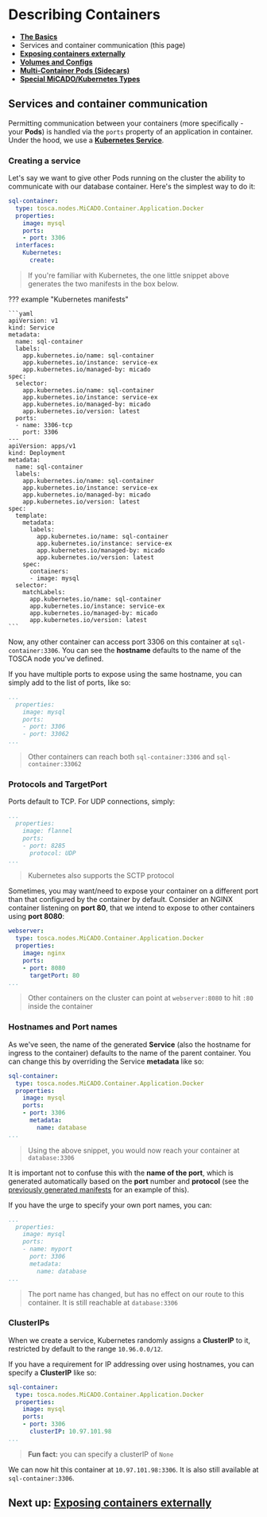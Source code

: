 # Describing Containers

- [**The Basics**](index.md)
- Services and container communication (this page)
- [**Exposing containers externally**](expose.md)
- [**Volumes and Configs**](volumes.md)
- [**Multi-Container Pods (Sidecars)**](sidecars.md)
- [**Special MiCADO/Kubernetes Types**](custom.md)


## Services and container communication

Permitting communication between your containers (more specifically - your **Pods**) is handled via the `ports` property of an application in container. Under the hood, we use a [**Kubernetes Service**](https://kubernetes.io/docs/concepts/services-networking/service/).

### Creating a service

Let's say we want to give other Pods running on the cluster the ability to communicate with our database container. Here's the simplest way to do it:

```yaml
sql-container:
  type: tosca.nodes.MiCADO.Container.Application.Docker
  properties:
    image: mysql
    ports:
    - port: 3306
  interfaces:
    Kubernetes:
      create:
```

> If you're familiar with Kubernetes, the one little snippet above
> generates the two manifests in the box below.

??? example "Kubernetes manifests"

    ```yaml
    apiVersion: v1
    kind: Service
    metadata:
      name: sql-container
      labels:
        app.kubernetes.io/name: sql-container
        app.kubernetes.io/instance: service-ex
        app.kubernetes.io/managed-by: micado
    spec:
      selector:
        app.kubernetes.io/name: sql-container
        app.kubernetes.io/instance: service-ex
        app.kubernetes.io/managed-by: micado
        app.kubernetes.io/version: latest
      ports:
      - name: 3306-tcp
        port: 3306
    ---
    apiVersion: apps/v1
    kind: Deployment
    metadata:
      name: sql-container
      labels:
        app.kubernetes.io/name: sql-container
        app.kubernetes.io/instance: service-ex
        app.kubernetes.io/managed-by: micado
        app.kubernetes.io/version: latest
    spec:
      template:
        metadata:
          labels:
            app.kubernetes.io/name: sql-container
            app.kubernetes.io/instance: service-ex
            app.kubernetes.io/managed-by: micado
            app.kubernetes.io/version: latest
        spec:
          containers:
          - image: mysql
      selector:
        matchLabels:
          app.kubernetes.io/name: sql-container
          app.kubernetes.io/instance: service-ex
          app.kubernetes.io/managed-by: micado
          app.kubernetes.io/version: latest
    ```

Now, any other container can access port 3306 on this container at `sql-container:3306`. You can see the **hostname** defaults to the name of the TOSCA node you've defined.

If you have multiple ports to expose using the same hostname, you can simply add to the list of ports, like so:

```yaml
...
  properties:
    image: mysql
    ports:
    - port: 3306
    - port: 33062
...
```
> Other containers can reach both `sql-container:3306` and `sql-container:33062`

### Protocols and TargetPort

Ports default to TCP. For UDP connections, simply:

```yaml
...
  properties:
    image: flannel
    ports:
    - port: 8285
      protocol: UDP
...
```
> Kubernetes also supports the SCTP protocol

Sometimes, you may want/need to expose your container on a different port than that configured by the container by default. Consider an NGINX container listening on **port 80**, that we intend to expose to other containers using **port 8080**:

```yaml
webserver:
  type: tosca.nodes.MiCADO.Container.Application.Docker
  properties:
    image: nginx
    ports:
    - port: 8080
      targetPort: 80
...
```
> Other containers on the cluster can point at `webserver:8080` to hit `:80` inside the container


### Hostnames and Port names

As we've seen, the name of the generated **Service** (also the hostname for ingress to the container) defaults to the name of the parent container. You can change this by overriding the Service **metadata** like so:

```yaml
sql-container:
  type: tosca.nodes.MiCADO.Container.Application.Docker
  properties:
    image: mysql
    ports:
    - port: 3306
      metadata:
        name: database
...
```
> Using the above snippet, you would now reach your container at `database:3306`

It is important not to confuse this with the **name of the port**, which is generated automatically based on the **port** number and **protocol** (see the [previously generated manifests](#creating-a-service) for an example of this).

If you have the urge to specify your own port names, you can: 

```yaml
...
  properties:
    image: mysql
    ports:
    - name: myport
      port: 3306
      metadata:
        name: database
...
```
> The port name has changed, but has no effect on our route to this container. It is still reachable at `database:3306`

### ClusterIPs

When we create a service, Kubernetes randomly assigns a **ClusterIP** to it, restricted by default to the range `10.96.0.0/12`.

If you have a requirement for IP addressing over using hostnames, you can specify a **ClusterIP** like so:

```yaml
sql-container:
  type: tosca.nodes.MiCADO.Container.Application.Docker
  properties:
    image: mysql
    ports:
    - port: 3306
      clusterIP: 10.97.101.98
...
```
> **Fun fact:** you can specify a clusterIP of `None`

We can now hit this container at `10.97.101.98:3306`. It is also still available at `sql-container:3306`.

## Next up: [Exposing containers externally](expose.md)
